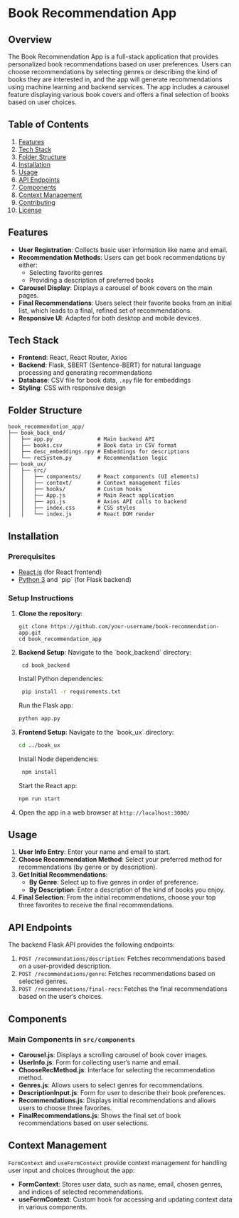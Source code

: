 # Book Recommendation App

## Overview
The Book Recommendation App is a full-stack application that provides personalized book recommendations based on user preferences. Users can choose recommendations by selecting genres or describing the kind of books they are interested in, and the app will generate recommendations using machine learning and backend services. The app includes a carousel feature displaying various book covers and offers a final selection of books based on user choices.

## Table of Contents
1. [Features](#features)
2. [Tech Stack](#tech-stack)
3. [Folder Structure](#folder-structure)
4. [Installation](#installation)
5. [Usage](#usage)
6. [API Endpoints](#api-endpoints)
7. [Components](#components)
8. [Context Management](#context-management)
9. [Contributing](#contributing)
10. [License](#license)

## Features
- **User Registration**: Collects basic user information like name and email.
- **Recommendation Methods**: Users can get book recommendations by either:
  - Selecting favorite genres
  - Providing a description of preferred books
- **Carousel Display**: Displays a carousel of book covers on the main pages.
- **Final Recommendations**: Users select their favorite books from an initial list, which leads to a final, refined set of recommendations.
- **Responsive UI**: Adapted for both desktop and mobile devices.

## Tech Stack
- **Frontend**: React, React Router, Axios
- **Backend**: Flask, SBERT (Sentence-BERT) for natural language processing and generating recommendations
- **Database**: CSV file for book data, `.npy` file for embeddings
- **Styling**: CSS with responsive design

## Folder Structure
```plaintext
book_recommendation_app/
├── book_back_end/
│   ├── app.py              # Main backend API
│   ├── books.csv           # Book data in CSV format
│   ├── desc_embeddings.npy # Embeddings for descriptions
│   └── recSystem.py        # Recommendation logic
├── book_ux/
│   ├── src/
│   │   ├── components/     # React components (UI elements)
│   │   ├── context/        # Context management files
│   │   ├── hooks/          # Custom hooks
│   │   ├── App.js          # Main React application
│   │   ├── api.js          # Axios API calls to backend
│   │   ├── index.css       # CSS styles
│   │   └── index.js        # React DOM render
```

## Installation
### Prerequisites
- [React.js](https://nodejs.org/) (for React frontend)
- [Python 3](https://www.python.org/) and \`pip\` (for Flask backend)

### Setup Instructions
1. **Clone the repository**:
   ```shell
   git clone https://github.com/your-username/book-recommendation-app.git
   cd book_recommendation_app
2. **Backend Setup**:
    Navigate to the \`book_backend\` directory:
    ```shell
     cd book_backend
    ```
   Install Python dependencies:
   ```bash
    pip install -r requirements.txt
    ```
    Run the Flask app:
    ```bash
    python app.py
    ```

3. **Frontend Setup**:
    Navigate to the \`book_ux\` directory:
    ```bash
    cd ../book_ux
    ```
    Install Node dependencies:
    ```bash
     npm install
    ```
   Start the React app:
    ```bash
    npm run start
    ```

4. Open the app in a web browser at ````http://localhost:3000/````

## Usage
1. **User Info Entry**: Enter your name and email to start.
2. **Choose Recommendation Method**: Select your preferred method for recommendations (by genre or by description).
3. **Get Initial Recommendations**:
   - **By Genre**: Select up to five genres in order of preference.
   - **By Description**: Enter a description of the kind of books you enjoy.
4. **Final Selection**: From the initial recommendations, choose your top three favorites to receive the final recommendations.

## API Endpoints
The backend Flask API provides the following endpoints:

1. `POST /recommendations/description`: Fetches recommendations based on a user-provided description.
2. `POST /recommendations/genre`: Fetches recommendations based on selected genres.
3. `POST /recommendations/final-recs`: Fetches the final recommendations based on the user’s choices.

## Components
### Main Components in `src/components`
- **Carousel.js**: Displays a scrolling carousel of book cover images.
- **UserInfo.js**: Form for collecting user’s name and email.
- **ChooseRecMethod.js**: Interface for selecting the recommendation method.
- **Genres.js**: Allows users to select genres for recommendations.
- **DescriptionInput.js**: Form for user to describe their book preferences.
- **Recommendations.js**: Displays initial recommendations and allows users to choose three favorites.
- **FinalRecommendations.js**: Shows the final set of book recommendations based on user selections.

## Context Management
`FormContext` and `useFormContext` provide context management for handling user input and choices throughout the app:
- **FormContext**: Stores user data, such as name, email, chosen genres, and indices of selected recommendations.
- **useFormContext**: Custom hook for accessing and updating context data in various components.




